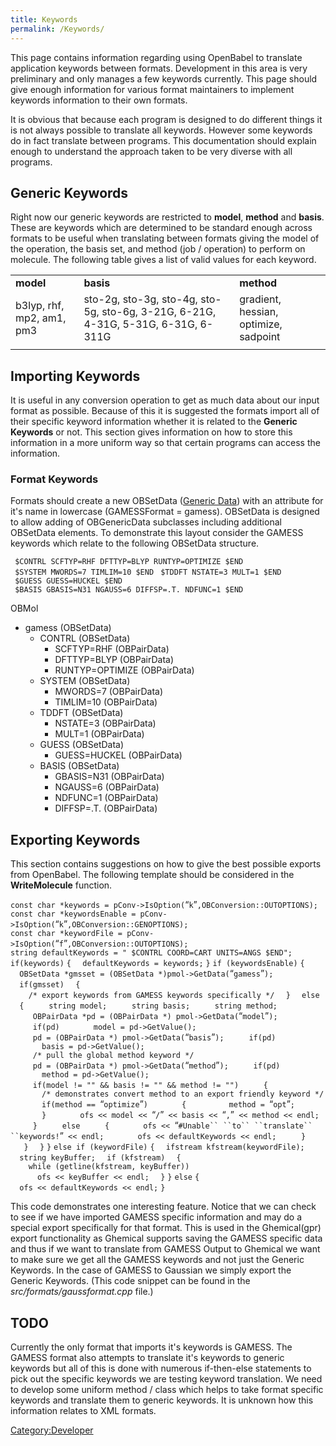 ```yaml
---
title: Keywords
permalink: /Keywords/
---
```


This page contains information regarding using OpenBabel to translate application keywords between formats. Development in this area is very preliminary and only manages a few keywords currently. This page should give enough information for various format maintainers to implement keywords information to their own formats.

It is obvious that because each program is designed to do different things it is not always possible to translate all keywords. However some keywords do in fact translate between programs. This documentation should explain enough to understand the approach taken to be very diverse with all programs.

Generic Keywords
----------------

Right now our generic keywords are restricted to **model**, **method** and **basis**. These are keywords which are determined to be standard enough across formats to be useful when translating between formats giving the model of the operation, the basis set, and method (job / operation) to perform on molecule. The following table gives a list of valid values for each keyword.

|                           |                                                                                   |                                       |
|---------------------------|-----------------------------------------------------------------------------------|---------------------------------------|
| **model**                 | **basis**                                                                         | **method**                            |
| b3lyp, rhf, mp2, am1, pm3 | sto-2g, sto-3g, sto-4g, sto-5g, sto-6g, 3-21G, 6-21G, 4-31G, 5-31G, 6-31G, 6-311G | gradient, hessian, optimize, sadpoint |
||

Importing Keywords
------------------

It is useful in any conversion operation to get as much data about our input format as possible. Because of this it is suggested the formats import all of their specific keyword information whether it is related to the **Generic Keywords** or not. This section gives information on how to store this information in a more uniform way so that certain programs can access the information.

### Format Keywords

Formats should create a new OBSetData ([Generic Data](/Generic_Data "wikilink")) with an attribute for it's name in lowercase (GAMESSFormat = gamess). OBSetData is designed to allow adding of OBGenericData subclasses including additional OBSetData elements. To demonstrate this layout consider the GAMESS keywords which relate to the following OBSetData structure.

` $CONTRL SCFTYP=RHF DFTTYP=BLYP RUNTYP=OPTIMIZE $END`
` $SYSTEM MWORDS=7 TIMLIM=10 $END`
` $TDDFT NSTATE=3 MULT=1 $END`
` $GUESS GUESS=HUCKEL $END`
` $BASIS GBASIS=N31 NGAUSS=6 DIFFSP=.T. NDFUNC=1 $END`

OBMol

-   gamess (OBSetData)
    -   CONTRL (OBSetData)
        -   SCFTYP=RHF (OBPairData)
        -   DFTTYP=BLYP (OBPairData)
        -   RUNTYP=OPTIMIZE (OBPairData)
    -   SYSTEM (OBSetData)
        -   MWORDS=7 (OBPairData)
        -   TIMLIM=10 (OBPairData)
    -   TDDFT (OBSetData)
        -   NSTATE=3 (OBPairData)
        -   MULT=1 (OBPairData)
    -   GUESS (OBSetData)
        -   GUESS=HUCKEL (OBPairData)
    -   BASIS (OBSetData)
        -   GBASIS=N31 (OBPairData)
        -   NGAUSS=6 (OBPairData)
        -   NDFUNC=1 (OBPairData)
        -   DIFFSP=.T. (OBPairData)

Exporting Keywords
------------------

This section contains suggestions on how to give the best possible exports from OpenBabel. The following template should be considered in the **WriteMolecule** function.

`const char *keywords = pConv->IsOption(`“`k`”`,OBConversion::OUTOPTIONS);`
`const char *keywordsEnable = pConv->IsOption(`“`k`”`,OBConversion::GENOPTIONS);`
`const char *keywordFile = pConv->IsOption(`“`f`”`,OBConversion::OUTOPTIONS);`
`string defaultKeywords = " $CONTRL COORD=CART UNITS=ANGS $END";`
`if(keywords)`
`{`
`  defaultKeywords = keywords;`
`}`
`if (keywordsEnable)`
`{`
`  OBSetData *gmsset = (OBSetData *)pmol->GetData(`“`gamess`”`);`
`  if(gmsset)`
`  {`
`    /* export keywords from GAMESS keywords specifically */`
`  }`
`  else`
`  {`
`     string model;`
`     string basis;`
`     string method;`
`     OBPairData *pd = (OBPairData *) pmol->GetData(`“`model`”`);`
`     if(pd)`
`       model = pd->GetValue();`
`     pd = (OBPairData *) pmol->GetData(`“`basis`”`);`
`     if(pd)`
`       basis = pd->GetValue();`
`     /* pull the global method keyword */`
`     pd = (OBPairData *) pmol->GetData(`“`method`”`);`
`     if(pd)`
`       method = pd->GetValue();`
`     if(model != "" && basis != "" && method != "")`
`     {`
`       /* demonstrates convert method to an export friendly keyword */`
`       if(method == `“`optimize`”`)`
`       {`
`         method = `“`opt`”`;`
`       }`
`       ofs << model << `“`/`”` << basis << `“`,`”` << method << endl;`
`     }`
`     else`
`     {`
`       ofs << `“`#Unable`` ``to`` ``translate`` ``keywords!`”` << endl;`
`       ofs << defaultKeywords << endl;`
`     }`
`   }`
`  }`
`}`
`else if (keywordFile)`
`{`
`  ifstream kfstream(keywordFile);`
`  string keyBuffer;`
`  if (kfstream)`
`  {`
`    while (getline(kfstream, keyBuffer))`
`      ofs << keyBuffer << endl;`
`  }`
`}`
`else`
`{`
`  ofs << defaultKeywords << endl;`
`}`

This code demonstrates one interesting feature. Notice that we can check to see if we have imported GAMESS specific information and may do a special export specifically for that format. This is used in the Ghemical(gpr) export functionality as Ghemical supports saving the GAMESS specific data and thus if we want to translate from GAMESS Output to Ghemical we want to make sure we get all the GAMESS keywords and not just the Generic Keywords. In the case of GAMESS to Gaussian we simply export the Generic Keywords. (This code snippet can be found in the *src/formats/gaussformat.cpp* file.)

TODO
----

Currently the only format that imports it's keywords is GAMESS. The GAMESS format also attempts to translate it's keywords to generic keywords but all of this is done with numerous if-then-else statements to pick out the specific keywords we are testing keyword translation. We need to develop some uniform method / class which helps to take format specific keywords and translate them to generic keywords. It is unknown how this information relates to XML formats.

[Category:Developer](/Category:Developer "wikilink")